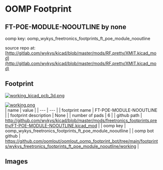 # OOMP Footprint  
## FT-POE-MODULE-NOOUTLINE  by none  
  
oomp key: oomp_wykys_freetronics_footprints_ft_poe_module_nooutline  
  
source repo at: [http://gitlab.com/wykys/kicad/blob/master/mods/RF.pretty/XMIT.kicad_mod](http://gitlab.com/wykys/kicad/blob/master/mods/RF.pretty/XMIT.kicad_mod)  
## Footprint  
  
[![working_kicad_pcb_3d.png](working_kicad_pcb_3d_600.png)](working_kicad_pcb_3d.png)  
  
[![working.png](working_600.png)](working.png)  
| name | value | 
| --- | --- | 
| footprint name | FT-POE-MODULE-NOOUTLINE | 
| footprint description | None | 
| number of pads | 6 | 
| github path | http://github.com/wykys/kicad/blob/master/mods/freetronics_footprints.pretty/FT-POE-MODULE-NOOUTLINE.kicad_mod | 
| oomp key | oomp_wykys_freetronics_footprints_ft_poe_module_nooutline | 
| oomp bot github | https://github.com/oomlout/oomlout_oomp_footprint_bot/tree/main/footprints/wykys_freetronics_footprints_ft_poe_module_nooutline/working | 
## Images  
